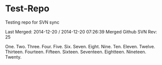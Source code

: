 Test-Repo
=========

Testing repo for SVN sync

Last Merged: 2014-12-20 / 2014-12-20 07:26:39
Merged Github SVN Rev: 25

One.
Two.
Three.
Four.
Five.
Six.
Seven.
Eight.
Nine.
Ten.
Eleven.
Twelve.
Thirteen.
Fourteen.
Fifteen.
Sixteen.
Seventeen.
Eightteen.
Nineteen.
Twenty.
